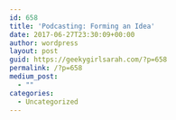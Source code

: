 ```yaml
---
id: 658
title: 'Podcasting: Forming an Idea'
date: 2017-06-27T23:30:09+00:00
author: wordpress
layout: post
guid: https://geekygirlsarah.com/?p=658
permalink: /?p=658
medium_post:
  - ""
categories:
  - Uncategorized
---
```

